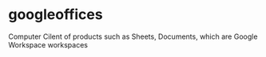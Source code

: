 # googleoffices
Computer Cilent of products such as Sheets, Documents, which are Google Workspace workspaces
